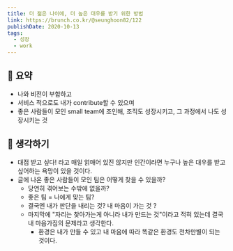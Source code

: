 ```yaml
---
title: 더 젊은 나이에, 더 높은 대우를 받기 위한 방법
link: https://brunch.co.kr/@seunghoon82/122
publishDate: 2020-10-13
tags:
  - 성장
  - work
---
```

## 📝 요약 
- 나와 비전이 부합하고
- 서비스 적으로도 내가 contribute할 수 있으며
- 좋은 사람들이 모인 small team에 조인해, 조직도 성장시키고, 그 과정에서 나도 성장시키는 것 


## 🤔 생각하기 
- 대접 받고 싶다! 라고 매일 얽매어 있진 않지만 인간이라면 누구나 높은 대우를 받고 싶어하는 욕망이 있을 것이다.  
- 글에 나온 좋은 사람들이 모인 팀은 어떻게 찾을 수 있을까? 
  - 당연히 겪어보는 수밖에 없을까? 
  - 좋은 팀 = 나에게 맞는 팀? 
  - 결국엔 내가 판단을 내리는 것? 내 마음이 가는 것 ?
  - 마지막에 "자리는 찾아가는게 아니라 내가 만드는 것"이라고 적혀 있는데 결국 내 마음가짐의 문제라고 생각한다.  
    - 환경은 내가 만들 수 있고 내 마음에 따라 똑같은 환경도 천차만별이 되는 것이다. 